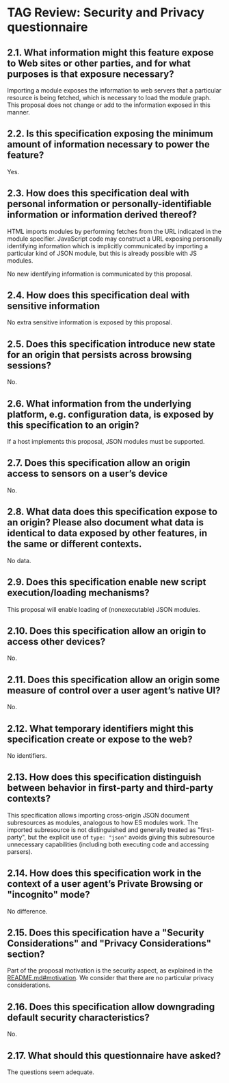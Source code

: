 # TAG Review: Security and Privacy questionnaire

## 2.1. What information might this feature expose to Web sites or other parties, and for what purposes is that exposure necessary?

Importing a module exposes the information to web servers that a particular resource is being fetched, which is necessary to load the module graph.  This proposal does not change or add to the information exposed in this manner.

## 2.2. Is this specification exposing the minimum amount of information necessary to power the feature?

Yes.

## 2.3. How does this specification deal with personal information or personally-identifiable information or information derived thereof?

HTML imports modules by performing fetches from the URL indicated in the module specifier. JavaScript code may construct a URL exposing personally identifying information which is implicitly communicated by importing a particular kind of JSON module, but this is already possible with JS modules.

No new identifying information is communicated by this proposal.

## 2.4. How does this specification deal with sensitive information

No extra sensitive information is exposed by this proposal.

## 2.5. Does this specification introduce new state for an origin that persists across browsing sessions?

No.

## 2.6. What information from the underlying platform, e.g. configuration data, is exposed by this specification to an origin?

If a host implements this proposal, JSON modules must be supported.

## 2.7. Does this specification allow an origin access to sensors on a user’s device

No.

## 2.8. What data does this specification expose to an origin? Please also document what data is identical to data exposed by other features, in the same or different contexts.

No data.

## 2.9. Does this specification enable new script execution/loading mechanisms?

This proposal will enable loading of (nonexecutable) JSON modules.

## 2.10. Does this specification allow an origin to access other devices?

No.

## 2.11. Does this specification allow an origin some measure of control over a user agent’s native UI?

No.

## 2.12. What temporary identifiers might this specification create or expose to the web?

No identifiers.

## 2.13. How does this specification distinguish between behavior in first-party and third-party contexts?

This specification allows importing cross-origin JSON document subresources as modules, analogous to how ES modules work. The imported subresource is not distinguished and generally treated as "first-party", but the explicit use of `type: "json"` avoids giving this subresource unnecessary capabilities (including both executing code and accessing parsers).

## 2.14. How does this specification work in the context of a user agent’s Private Browsing or "incognito" mode?

No difference.

## 2.15. Does this specification have a "Security Considerations" and "Privacy Considerations" section?

Part of the proposal motivation is the security aspect, as explained in the [README.md#motivation](https://github.com/tc39/proposal-import-conditions/blob/master/README.md#motivation).
We consider that there are no particular privacy considerations.

## 2.16. Does this specification allow downgrading default security characteristics?

No.

## 2.17. What should this questionnaire have asked?

The questions seem adequate.
